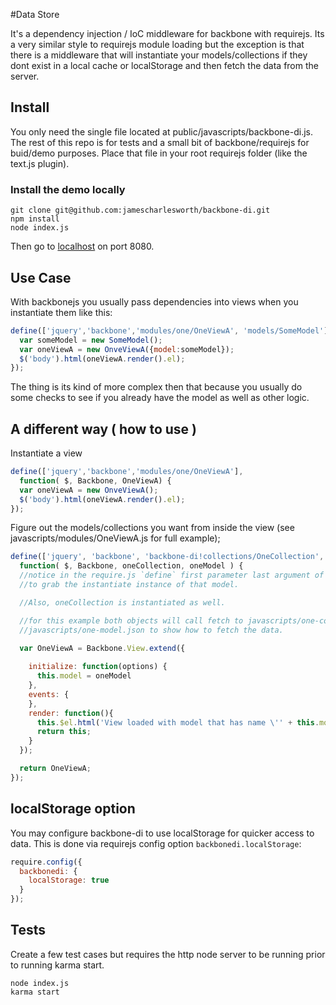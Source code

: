 #Data Store

It's a dependency injection / IoC middleware for backbone with requirejs. Its a very similar style 
to requirejs module loading but the exception is that there is a middleware that will 
instantiate your models/collections if they dont exist in a local cache or localStorage 
and then fetch the data from the server.

## Install
You only need the single file located at public/javascripts/backbone-di.js. The rest of this
repo is for tests and a small bit of backbone/requirejs for buid/demo purposes. Place that file
in your root requirejs folder (like the text.js plugin).

### Install the demo locally
```
git clone git@github.com:jamescharlesworth/backbone-di.git
npm install
node index.js
```
Then go to [localhost](http://localhost:8080/) on port 8080.

## Use Case

With backbonejs you usually pass dependencies into views when you instantiate them like this:
```javascript
define(['jquery','backbone','modules/one/OneViewA', 'models/SomeModel'], function( $, Backbone, OneViewA, SomeModel) {
  var someModel = new SomeModel();
  var oneViewA = new OnveViewA({model:someModel});
  $('body').html(oneViewA.render().el);
});
```
The thing is its kind of more complex then that because you usually 
do some checks to see if you already have the model as well as other logic.


## A different way ( how to use )
Instantiate a view
```javascript
define(['jquery','backbone','modules/one/OneViewA'], 
  function( $, Backbone, OneViewA) {
  var oneViewA = new OnveViewA();
  $('body').html(oneViewA.render().el);
});
```

Figure out the models/collections you want from inside the view (see javascripts/modules/OneViewA.js 
for full example);

```javascript
define(['jquery', 'backbone', 'backbone-di!collections/OneCollection','backbone-di!models/OneModel?id=1'], 
  function( $, Backbone, oneCollection, oneModel ) {
  //notice in the require.js `define` first parameter last argument of the array there is an `id?=1`
  //to grab the instantiate instance of that model.

  //Also, oneCollection is instantiated as well.

  //for this example both objects will call fetch to javascripts/one-collection.json and
  //javascripts/one-model.json to show how to fetch the data.

  var OneViewA = Backbone.View.extend({
    
    initialize: function(options) {
      this.model = oneModel
    },
    events: {
    },
    render: function(){
      this.$el.html('View loaded with model that has name \'' + this.model.get('name') + '\'');
      return this;
    }
  });

  return OneViewA;
});
```

## localStorage option
You may configure backbone-di to use localStorage for quicker access to data. This is done via 
requirejs config option `backbonedi.localStorage`:
```javascript
require.config({
  backbonedi: {
    localStorage: true
  }
});
```

## Tests
Create a few test cases but requires the http node server to be running prior to running karma start.
```
node index.js
karma start
```

